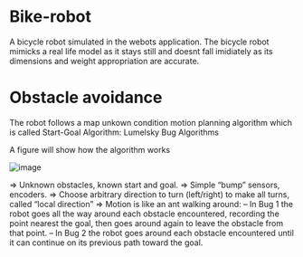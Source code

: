 # Bike-robot

A bicycle robot simulated in the webots application. The bicycle robot mimicks a real life model as it stays still and doesnt fall imidiately as
its dimensions and weight appropriation are accurate.

# Obstacle avoidance

The robot follows a map unkown condition motion planning algorithm which is called Start-Goal Algorithm: Lumelsky Bug Algorithms

A figure will show how the algorithm works

![image](https://user-images.githubusercontent.com/57250365/173895923-514e8a78-7f1a-43f9-a689-9ec3b3b8291c.png)

=> Unknown obstacles, known start and goal.
=> Simple “bump” sensors, encoders.
=> Choose arbitrary direction to turn (left/right) to make all turns, called “local direction”
=> Motion is like an ant walking around:
    – In Bug 1 the robot goes all the way around each obstacle encountered, recording the point nearest the goal,
      then goes around again to leave the obstacle from that point.
    – In Bug 2 the robot goes around each obstacle encountered until it can continue on its previous path toward the goal.
